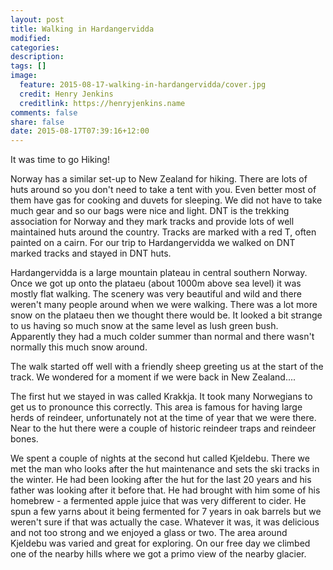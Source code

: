 ```yaml
---
layout: post
title: Walking in Hardangervidda
modified:
categories:
description:
tags: []
image:
  feature: 2015-08-17-walking-in-hardangervidda/cover.jpg
  credit: Henry Jenkins
  creditlink: https://henryjenkins.name
comments: false
share: false
date: 2015-08-17T07:39:16+12:00
---
```

It was time to go Hiking!

Norway has a similar set-up to New Zealand for hiking. There are lots of huts
around so you don't need to take a tent with you.  Even better most of them
have gas for cooking and duvets for sleeping. We did not have to take much gear
and so our bags were nice and light.  DNT is the trekking association for
Norway and they mark tracks and provide lots of well maintained huts around the
country.  Tracks are marked with a red T, often painted on a cairn. For our
trip to Hardangervidda we walked on DNT marked tracks and stayed in DNT huts.


Hardangervidda is a large mountain plateau in central southern Norway. Once we
got up onto the plataeu (about 1000m above sea level) it was mostly flat
walking.  The scenery was very beautiful and wild and there weren't many people
around when we were walking. There was a lot more snow on the plataeu then we
thought there would be.  It looked a bit strange to us having so much snow at
the same level as lush green bush. Apparently they had a much colder summer
than normal and there wasn't normally this much snow around.

The walk started off well with a friendly sheep greeting us at the start of the
track.  We wondered for a moment if we were back in New Zealand....


The first hut we stayed in was called Krakkja. It took many Norwegians to get
us to pronounce this correctly. This area is famous for having large herds of
reindeer, unfortunately not at the time of year that we were there. Near to the
hut there were a couple of historic reindeer traps and reindeer bones.

We spent a couple of nights at the second hut called Kjeldebu. There we met the
man who looks after the hut maintenance and sets the ski tracks in the winter.
He had been looking after the hut for the last 20 years and his father was
looking after it before that. He had brought with him some of his homebrew - a
fermented apple juice that was very different to cider.  He spun a few yarns
about it being fermented for 7 years in oak barrels but we weren't sure if that
was actually the case. Whatever it was, it was delicious and not too strong and
we enjoyed a glass or two.  The area around Kjeldebu was varied and great for
exploring. On our free day we climbed one of the nearby hills where we got a
primo view of the nearby glacier.

<img src="/images/2015-08-17-walking-in-hardangervidda/IMG_20150809_131602_640px.jpg" alt="">

<img src="/images/2015-08-17-walking-in-hardangervidda/IMG_20150809_135214_640px.jpg" alt="">

<img src="/images/2015-08-17-walking-in-hardangervidda/IMG_20150809_144835_640px.jpg" alt="">

<img src="/images/2015-08-17-walking-in-hardangervidda/IMG_20150809_181135_640px.jpg" alt="">

<img src="/images/2015-08-17-walking-in-hardangervidda/IMG_20150809_181212_640px.jpg" alt="">

<img src="/images/2015-08-17-walking-in-hardangervidda/IMG_20150810_100155_640px.jpg" alt="">

<img src="/images/2015-08-17-walking-in-hardangervidda/IMG_20150810_100334_640px.jpg" alt="">

<img src="/images/2015-08-17-walking-in-hardangervidda/IMG_20150810_100431_640px.jpg" alt="">

<img src="/images/2015-08-17-walking-in-hardangervidda/IMG_20150810_115611_640px.jpg" alt="">

<img src="/images/2015-08-17-walking-in-hardangervidda/IMG_20150810_120445_640px.jpg" alt="">

<img src="/images/2015-08-17-walking-in-hardangervidda/IMG_20150810_121006_640px.jpg" alt="">

<img src="/images/2015-08-17-walking-in-hardangervidda/IMG_20150810_154633_640px.jpg" alt="">

<img src="/images/2015-08-17-walking-in-hardangervidda/IMG_20150811_135217_640px.jpg" alt="">

<img src="/images/2015-08-17-walking-in-hardangervidda/IMG_20150811_141543_640px.jpg" alt="">

<img src="/images/2015-08-17-walking-in-hardangervidda/IMG_20150811_155045_640px.jpg" alt="">

<img src="/images/2015-08-17-walking-in-hardangervidda/IMG_20150811_171019_640px.jpg" alt="">

<img src="/images/2015-08-17-walking-in-hardangervidda/IMG_20150812_123207_640px.jpg" alt="">

<img src="/images/2015-08-17-walking-in-hardangervidda/IMG_20150812_131255_640px.jpg" alt="">
